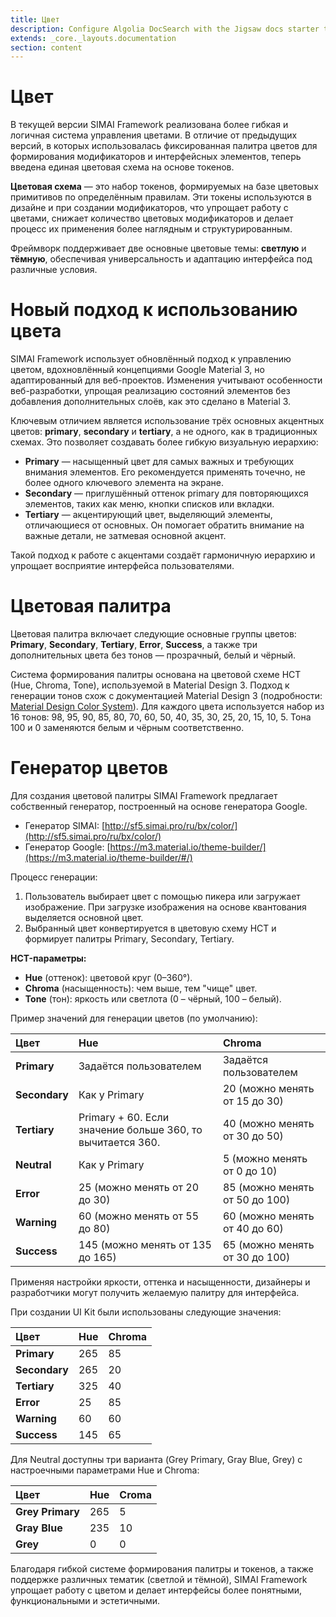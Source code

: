 ```yaml
---
title: Цвет
description: Configure Algolia DocSearch with the Jigsaw docs starter template
extends: _core._layouts.documentation
section: content
---
```


# Цвет

В текущей версии SIMAI Framework реализована более гибкая и логичная система управления цветами. В отличие от предыдущих версий, в которых использовалась фиксированная палитра цветов для формирования модификаторов и интерфейсных элементов, теперь введена единая цветовая схема на основе токенов.

**Цветовая схема** — это набор токенов, формируемых на базе цветовых примитивов по определённым правилам. Эти токены используются в дизайне и при создании модификаторов, что упрощает работу с цветами, снижает количество цветовых модификаторов и делает процесс их применения более наглядным и структурированным.

Фреймворк поддерживает две основные цветовые темы: **светлую** и **тёмную**, обеспечивая универсальность и адаптацию интерфейса под различные условия.

# Новый подход к использованию цвета

SIMAI Framework использует обновлённый подход к управлению цветом, вдохновлённый концепциями Google Material 3, но адаптированный для веб\-проектов. Изменения учитывают особенности веб\-разработки, упрощая реализацию состояний элементов без добавления дополнительных слоёв, как это сделано в Material 3\.

Ключевым отличием является использование трёх основных акцентных цветов: **primary**, **secondary** и **tertiary**, а не одного, как в традиционных схемах. Это позволяет создавать более гибкую визуальную иерархию:

* **Primary** — насыщенный цвет для самых важных и требующих внимания элементов. Его рекомендуется применять точечно, не более одного ключевого элемента на экране.  
* **Secondary** — приглушённый оттенок primary для повторяющихся элементов, таких как меню, кнопки списков или вкладки.  
* **Tertiary** — акцентирующий цвет, выделяющий элементы, отличающиеся от основных. Он помогает обратить внимание на важные детали, не затмевая основной акцент.

Такой подход к работе с акцентами создаёт гармоничную иерархию и упрощает восприятие интерфейса пользователями.

# Цветовая палитра

Цветовая палитра включает следующие основные группы цветов: **Primary**, **Secondary**, **Tertiary**, **Error**, **Success**, а также три дополнительных цвета без тонов — прозрачный, белый и чёрный.

Система формирования палитры основана на цветовой схеме HCT (Hue, Chroma, Tone), используемой в Material Design 3\. Подход к генерации тонов схож с документацией Material Design 3 (подробности: [Material Design Color System](https://m3.material.io/styles/color/system/overview)). Для каждого цвета используется набор из 16 тонов: 98, 95, 90, 85, 80, 70, 60, 50, 40, 35, 30, 25, 20, 15, 10, 5\. Тона 100 и 0 заменяются белым и чёрным соответственно.

# Генератор цветов

Для создания цветовой палитры SIMAI Framework предлагает собственный генератор, построенный на основе генератора Google.

* Генератор SIMAI: [http://sf5.simai.pro/ru/bx/color/](http://sf5.simai.pro/ru/bx/color/)  
* Генератор Google: [https://m3.material.io/theme-builder/](https://m3.material.io/theme-builder/#/)

Процесс генерации:

1. Пользователь выбирает цвет с помощью пикера или загружает изображение. При загрузке изображения на основе квантования выделяется основной цвет.  
2. Выбранный цвет конвертируется в цветовую схему HCT и формирует палитры Primary, Secondary, Tertiary.

**HCT-параметры:**

* **Hue** (оттенок): цветовой круг (0–360°).  
* **Chroma** (насыщенность): чем выше, тем "чище" цвет.  
* **Tone** (тон): яркость или светлота (0 – чёрный, 100 – белый).

Пример значений для генерации цветов (по умолчанию):

| Цвет | Hue | Chroma |
| :---- | :---- | :---- |
| **Primary** | Задаётся пользователем | Задаётся пользователем |
| **Secondary** | Как у Primary | 20 (можно менять от 15 до 30\) |
| **Tertiary** | Primary \+ 60\. Если значение больше 360, то вычитается 360\. | 40 (можно менять от 30 до 50\) |
| **Neutral** | Как у Primary | 5 (можно менять от 0 до 10\) |
| **Error** | 25 (можно менять от 20 до 30\) | 85 (можно менять от 50 до 100\) |
| **Warning** | 60 (можно менять от 55 до 80\) | 60 (можно менять от 40 до 60\) |
| **Success** | 145 (можно менять от 135 до 165\) | 65 (можно менять от 30 до 100\) |

Применяя настройки яркости, оттенка и насыщенности, дизайнеры и разработчики могут получить желаемую палитру для интерфейса.

При создании UI Kit были использованы следующие значения:

| Цвет | Hue | Chroma |
| :---- | ----- | ----- |
| **Primary** | 265 | 85 |
| **Secondary** | 265 | 20 |
| **Tertiary** | 325 | 40 |
| **Error** | 25 | 85 |
| **Warning** | 60 | 60 |
| **Success** | 145 | 65 |

Для Neutral доступны три варианта (Grey Primary, Gray Blue, Grey) с настроечными параметрами Hue и Chroma:

| Цвет | Hue | Croma |
| :---- | ----- | ----- |
| **Grey Primary** | 265 | 5 |
| **Gray Blue** | 235 | 10 |
| **Grey** | 0 | 0 |

Благодаря гибкой системе формирования палитры и токенов, а также поддержке различных тематик (светлой и тёмной), SIMAI Framework упрощает работу с цветом и делает интерфейсы более понятными, функциональными и эстетичными.
